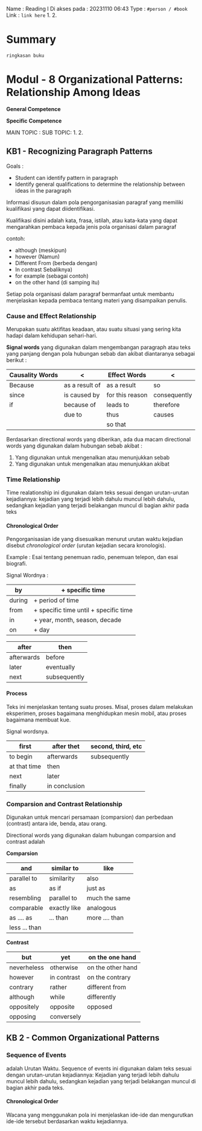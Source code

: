 Name : Reading I
Di akses pada : 20231110 06:43
Type : `#person / #book`
Link : `link here`
1. 
2. 

# Summary
`ringkasan buku`

# Modul - 8 Organizational Patterns: Relationship Among Ideas

**General Competence**

**Specific Competence**

MAIN TOPIC : 
SUB TOPIC:
1. 
2. 

## KB1 - Recognizing Paragraph Patterns
Goals :
- Student can identify pattern in paragraph
- Identify general qualifications to determine the relationship between ideas in the paragraph

Informasi disusun dalam pola pengorganisasian paragraf yang memiliki kualifikasi yang dapat diidentifikasi.

Kualifikasi disini adalah kata, frasa, istilah, atau kata-kata yang dapat mengarahkan pembaca kepada jenis pola organisasi dalam paragraf

contoh:
- although (meskipun)
- however (Namun)
- Different From (berbeda dengan)
- In contrast Sebaliknya)
- for example (sebagai contoh)
- on the other hand (di samping itu)

Setiap pola organisasi dalam paragraf bermanfaat untuk membantu menjelaskan kepada pembaca tentang materi yang disampaikan penulis.

### Cause and Effect Relationship
Merupakan suatu aktifitas keadaan, atau suatu situasi yang sering kita hadapi dalam kehidupan sehari-hari. 

**Signal words** yang digunakan dalam mengembangan paragraph atau teks yang panjang dengan pola hubungan sebab dan akibat diantaranya sebagai berikut :

| Causality Words | <              | Effect Words    | <            |
| --------------- | -------------- | --------------- | ------------ |
| Because         | as a result of | as a result     | so           |
| since           | is caused by   | for this reason | consequently |
| if              | because of     | leads to        | therefore    |
|                 | due to         | thus            | causes       |
|                 |                | so that         |              |

Berdasarkan directional words yang diberikan, ada dua macam directional words yang digunakan dalam hubungan sebab akibat :
1. Yang digunakan untuk mengenalkan atau menunjukkan sebab
2. Yang digunakan untuk mengenalkan atau menunjukkan akibat

### Time Relationship
Time realationship ini digunakan dalam teks sesuai dengan urutan-urutan kejadiannya: kejadian yang terjadi lebih dahulu muncul lebih dahulu, sedangkan kejadian yang terjadi belakangan muncul di bagian akhir pada teks

#### Chronological Order
Pengorganisasian ide yang disesuaikan menurut urutan waktu kejadian disebut *chronological order* (urutan kejadian secara kronologis). 

Example : Esai tentang penemuan radio, penemuan telepon, dan esai biografi.

Signal Wordnya :

| by     | + specific time                       |
| ------ | ------------------------------------- |
| during | + period of time                      |
| from   | + specific time until + specific time |
| in     | + year, month, season, decade         |
| on     | + day                                 |

| after      | then         |
| ---------- | ------------ |
| afterwards | before       |
| later      | eventually   |
| next       | subsequently |

#### Process
Teks ini menjelaskan tentang suatu proses. Misal, proses dalam melakukan eksperimen, proses bagaimana menghidupkan mesin mobil, atau proses bagaimana membuat kue.

Signal wordsnya.

| first        | after thet    | second, third, etc |
| ------------ | ------------- | ------------------ |
| to begin     | afterwards    | subsequently       |
| at that time | then          |                    |
| next         | later         |                    |
| finally      | in conclusion |                    |

### Comparsion and Contrast Relationship
Digunakan untuk mencari persamaan (comparsion) dan perbedaan (contrast) antara ide, benda, atau orang.

Directional words yang digunakan dalam hubungan comparsion and contrast adalah

**Comparsion**

| and           | similar to   | like           |
| ------------- | ------------ | -------------- |
| parallel to   | similarity   | also           |
| as            | as if        | just as        |
| resembling    | parallel to  | much the same  |
| comparable    | exactly like | analogous      |
| as .... as    | ... than     | more .... than |
| less ... than |              |                |

**Contrast**

| but         | yet         | on the one hand   |
| ----------- | ----------- | ----------------- |
| neverheless | otherwise   | on the other hand |
| however     | in contrast | on the contrary   |
| contrary    | rather      | different from    |
| although    | while       | differently       |
| oppositely  | opposite    | opposed           |
| opposing    | conversely  |                   |

## KB 2 - Common Organizational Patterns

### Sequence of Events
adalah Urutan Waktu. Sequence of events ini digunakan dalam teks sesuai dengan urutan-urutan kejadiannya: Kejadian yang terjadi lebih dahulu muncul lebih dahulu, sedangkan kejadian yang terjadi belakangan muncul di bagian akhir pada teks.
#### Chronological Order
Wacana yang menggunakan pola ini menjelaskan ide-ide dan mengurutkan ide-ide tersebut berdasarkan waktu kejadiannya.

